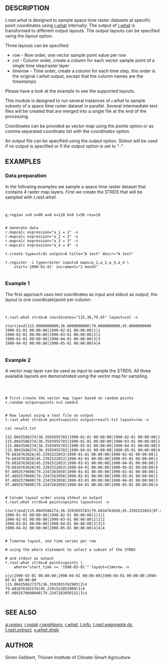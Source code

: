 
## DESCRIPTION

*t.rast.what* is designed to sample space time raster datasets
at specific point coordinates using [r.what](r.what.html)
internally. The output of [r.what](r.what.html) is transformed
to different output layouts.
The output layouts can be specified using the *layout* option.

Three layouts can be specified:

* *row* - Row order, one vector sample point value per row
* *col* - Column order, create a column for each vector sample
  point of a single time step/raster layer
* *timerow* - Time order, create a column for each time step,
  this order is the original *r.what* output, except that the column
  names are the timestamps

Please have a look at the example to see the supported layouts.

This module is designed to run several instances of *r.what* to sample
subsets of a space time raster dataset in parallel. Several intermediate
text files will be created that are merged into a single file at the
end of the processing.

Coordinates can be provided as vector map using the *points* option
or as comma separated coordinate list with the *coordinates* option.

An output file can be specified using the *output* option.
Stdout will be used if no output is specified or if the
*output* option is set to "-".

## EXAMPLES

### Data preparation

In the following examples we sample a space time raster dataset that contains
4 raster map layers. First we create the STRDS that will be sampled with
*t.rast.what*.

```


g.region s=0 n=80 w=0 e=120 b=0 t=50 res=10


# Generate data
r.mapcalc expression="a_1 = 1" -s
r.mapcalc expression="a_2 = 2" -s
r.mapcalc expression="a_3 = 3" -s
r.mapcalc expression="a_4 = 4" -s

t.create type=strds output=A title="A test" descr="A test"

t.register -i type=raster input=A maps=a_1,a_2,a_3,a_4 \
    start='1990-01-01' increment="1 month"


```

### Example 1

The first approach uses text coordinates as input and stdout as output,
the layout is one coordinate(point per column:

```


t.rast.what strds=A coordinates="115,36,79,45" layout=col -n

start|end|115.0000000000;36.0000000000|79.0000000000;45.0000000000
1990-01-01 00:00:00|1990-02-01 00:00:00|1|1
1990-02-01 00:00:00|1990-03-01 00:00:00|2|2
1990-03-01 00:00:00|1990-04-01 00:00:00|3|3
1990-04-01 00:00:00|1990-05-01 00:00:00|4|4


```

### Example 2

A vector map layer can be used as input to sample the STRDS. All
three available layouts are demonstrated using the vector map for sampling.

```



# First create the vector map layer based on random points
v.random output=points n=3 seed=1


# Row layout using a text file as output
t.rast.what strds=A points=points output=result.txt layout=row -n

cat result.txt

115.0043586274|36.3593955783|1990-01-01 00:00:00|1990-02-01 00:00:00|1
115.0043586274|36.3593955783|1990-02-01 00:00:00|1990-03-01 00:00:00|2
115.0043586274|36.3593955783|1990-03-01 00:00:00|1990-04-01 00:00:00|3
115.0043586274|36.3593955783|1990-04-01 00:00:00|1990-05-01 00:00:00|4
79.6816763826|45.2391522853|1990-01-01 00:00:00|1990-02-01 00:00:00|1
79.6816763826|45.2391522853|1990-02-01 00:00:00|1990-03-01 00:00:00|2
79.6816763826|45.2391522853|1990-03-01 00:00:00|1990-04-01 00:00:00|3
79.6816763826|45.2391522853|1990-04-01 00:00:00|1990-05-01 00:00:00|4
97.4892579600|79.2347263950|1990-01-01 00:00:00|1990-02-01 00:00:00|1
97.4892579600|79.2347263950|1990-02-01 00:00:00|1990-03-01 00:00:00|2
97.4892579600|79.2347263950|1990-03-01 00:00:00|1990-04-01 00:00:00|3
97.4892579600|79.2347263950|1990-04-01 00:00:00|1990-05-01 00:00:00|4


# Column layout order using stdout as output
t.rast.what strds=A points=points layout=col -n

start|end|115.0043586274;36.3593955783|79.6816763826;45.2391522853|97.4892579600;79.2347263950
1990-01-01 00:00:00|1990-02-01 00:00:00|1|1|1
1990-02-01 00:00:00|1990-03-01 00:00:00|2|2|2
1990-03-01 00:00:00|1990-04-01 00:00:00|3|3|3
1990-04-01 00:00:00|1990-05-01 00:00:00|4|4|4


# Timerow layout, one time series per row

# using the where statement to select a subset of the STRDS

# and stdout as output
t.rast.what strds=A points=points \
    where="start_time >= '1990-03-01'" layout=timerow -n

x|y|1990-03-01 00:00:00;1990-04-01 00:00:00|1990-04-01 00:00:00;1990-05-01 00:00:00
115.004358627375|36.3593955782903|3|4
79.681676382576|45.2391522852909|3|4
97.4892579600048|79.2347263950131|3|4


```

## SEE ALSO

*[g.region](g.region.html),
[r.mask](r.mask.html)
[r.neighbors](r.neighbors.html),
[r.what](r.what.html),
[t.info](t.info.html),
[t.rast.aggregate.ds](t.rast.aggregate.ds.html),
[t.rast.extract](t.rast.extract.html),
[v.what.strds](v.what.strds.html)*

## AUTHOR

Sören Gebbert, Thünen Institute of Climate-Smart Agriculture
